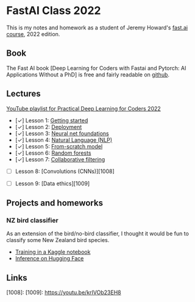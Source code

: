 # FastAI Class 2022

This is my notes and homework as a student of Jeremy Howard's [fast.ai][1] [course][2], 2022 edition.

## Book

The Fast AI book [Deep Learning for Coders with Fastai and Pytorch: AI Applications Without a PhD] is free and fairly readable on [github][7].

## Lectures

[YouTube playlist for Practical Deep Learning for Coders 2022][3]

- [✓] Lesson 1: [Getting started][1001]
- [✓] Lesson 2: [Deployment][1002]
- [✓] Lesson 3: [Neural net foundations][1003]
- [✓] Lesson 4: [Natural Language (NLP)][1004]
- [✓] Lesson 5: [From-scratch model][1005]
- [✓] Lesson 6: [Random forests][1006]
- [✓] Lesson 7: [Collaborative filtering][1007]
- [ ] Lesson 8: [Convolutions (CNNs)][1008]
- [ ] Lesson 9: [Data ethics][1009]


## Projects and homeworks

### NZ bird classifier

As an extension of the bird/no-bird classifier, I thought it would be fun to classify some New Zealand bird species.

- [Training in a Kaggle notebook][nzbk]
- [Inference on Hugging Face][nzbhf]

[nzbk]: https://www.kaggle.com/code/christopherbare/fastai-homework-1
[nzbhf]: https://huggingface.co/spaces/christopherbare/nz-bird-classifier

## Links



[1]: https://www.fast.ai/
[2]: https://course.fast.ai/
[3]: https://www.youtube.com/watch?v=8SF_h3xF3cE&list=PLfYUBJiXbdtSvpQjSnJJ_PmDQB_VyT5iU
[7]: https://github.com/fastai/fastbook

[1001]: https://www.youtube.com/watch?v=8SF_h3xF3cE
[1002]: https://www.youtube.com/watch?v=F4tvM4Vb3A0
[1003]: https://www.youtube.com/watch?v=hBBOjCiFcuo
[1004]: https://www.youtube.com/watch?v=toUgBQv1BT8
[1005]: https://www.youtube.com/watch?v=_rXzeWq4C6w
[1006]: https://www.youtube.com/watch?v=AdhG64NF76E
[1007]: https://www.youtube.com/watch?v=p4ZZq0736Po
[1008]: 
[1009]: https://youtu.be/krIVOb23EH8

